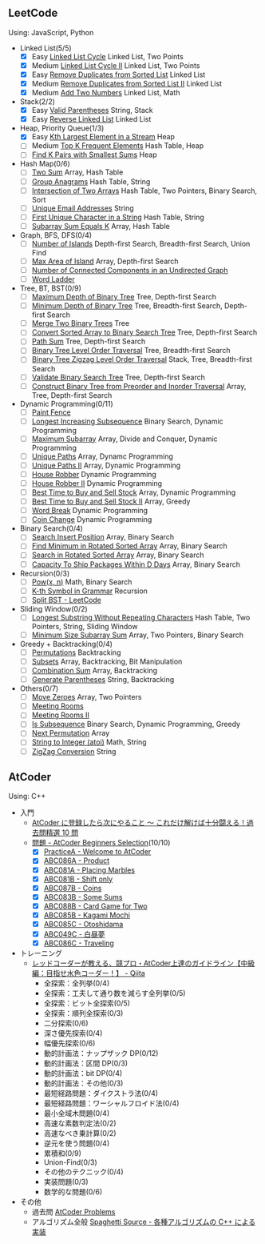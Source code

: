 ## LeetCode

Using: JavaScript, Python

- Linked List(5/5)
  - [x] Easy [Linked List Cycle](https://leetcode.com/problems/linked-list-cycle/) Linked List, Two Points
  - [x] Medium [Linked List Cycle II](https://leetcode.com/problems/linked-list-cycle-ii/) Linked List, Two Points
  - [x] Easy [Remove Duplicates from Sorted List](https://leetcode.com/problems/remove-duplicates-from-sorted-list/) Linked List
  - [x] Medium [Remove Duplicates from Sorted List II](https://leetcode.com/problems/remove-duplicates-from-sorted-list-ii/) Linked List
  - [x] Medium [Add Two Numbers](https://leetcode.com/problems/add-two-numbers/) Linked List, Math
- Stack(2/2)
  - [x] Easy [Valid Parentheses](https://leetcode.com/problems/valid-parentheses/) String, Stack
  - [x] Easy [Reverse Linked List](https://leetcode.com/problems/reverse-linked-list/) Linked List
- Heap, Priority Queue(1/3)
  - [x] Easy [Kth Largest Element in a Stream](https://leetcode.com/problems/kth-largest-element-in-a-stream/) Heap
  - [ ] Medium [Top K Frequent Elements](https://leetcode.com/problems/top-k-frequent-elements/) Hash Table, Heap
  - [ ] [Find K Pairs with Smallest Sums](https://leetcode.com/problems/find-k-pairs-with-smallest-sums/) Heap
- Hash Map(0/6)
  - [ ] [Two Sum](https://leetcode.com/problems/two-sum/) Array, Hash Table
  - [ ] [Group Anagrams](https://leetcode.com/problems/group-anagrams/) Hash Table, String
  - [ ] [Intersection of Two Arrays](https://leetcode.com/problems/intersection-of-two-arrays/) Hash Table, Two Pointers, Binary Search, Sort
  - [ ] [Unique Email Addresses](https://leetcode.com/problems/unique-email-addresses/) String
  - [ ] [First Unique Character in a String](https://leetcode.com/problems/first-unique-character-in-a-string/) Hash Table, String
  - [ ] [Subarray Sum Equals K](https://leetcode.com/problems/subarray-sum-equals-k/) Array, Hash Table
- Graph, BFS, DFS(0/4)
  - [ ] [Number of Islands](https://leetcode.com/problems/number-of-islands/) Depth-first Search, Breadth-first Search, Union Find
  - [ ] [Max Area of Island](https://leetcode.com/problems/max-area-of-island/) Array, Depth-first Search
  - [ ] [Number of Connected Components in an Undirected Graph](https://leetcode.com/problems/number-of-connected-components-in-an-undirected-graph/)
  - [ ] [Word Ladder](https://leetcode.com/problems/word-ladder/)
- Tree, BT, BST(0/9)
  - [ ] [Maximum Depth of Binary Tree](https://leetcode.com/problems/maximum-depth-of-binary-tree/) Tree, Depth-first Search
  - [ ] [Minimum Depth of Binary Tree](https://leetcode.com/problems/minimum-depth-of-binary-tree/) Tree, Breadth-first Search, Depth-first Search
  - [ ] [Merge Two Binary Trees](https://leetcode.com/problems/merge-two-binary-trees/) Tree
  - [ ] [Convert Sorted Array to Binary Search Tree](https://leetcode.com/problems/convert-sorted-array-to-binary-search-tree/) Tree, Depth-first Search
  - [ ] [Path Sum](https://leetcode.com/problems/path-sum/) Tree, Depth-first Search
  - [ ] [Binary Tree Level Order Traversal](https://leetcode.com/problems/binary-tree-level-order-traversal/) Tree, Breadth-first Search
  - [ ] [Binary Tree Zigzag Level Order Traversal](https://leetcode.com/problems/binary-tree-zigzag-level-order-traversal/) Stack, Tree, Breadth-first Search
  - [ ] [Validate Binary Search Tree](https://leetcode.com/problems/validate-binary-search-tree/) Tree, Depth-first Search
  - [ ] [Construct Binary Tree from Preorder and Inorder Traversal](https://leetcode.com/problems/construct-binary-tree-from-preorder-and-inorder-traversal/) Array, Tree, Depth-first Search
- Dynamic Programming(0/11)
  - [ ] [Paint Fence](https://leetcode.com/problems/paint-fence/)
  - [ ] [Longest Increasing Subsequence](https://leetcode.com/problems/longest-increasing-subsequence/) Binary Search, Dynamic Programming
  - [ ] [Maximum Subarray](https://leetcode.com/problems/maximum-subarray/) Array, Divide and Conquer, Dynamic Programming
  - [ ] [Unique Paths](https://leetcode.com/problems/unique-paths/) Array, Dynamc Programming
  - [ ] [Unique Paths II](https://leetcode.com/problems/unique-paths-ii/) Array, Dynamic Programming
  - [ ] [House Robber](https://leetcode.com/problems/house-robber/) Dynamic Programming
  - [ ] [House Robber II](https://leetcode.com/problems/house-robber-ii/) Dynamic Programming
  - [ ] [Best Time to Buy and Sell Stock](https://leetcode.com/problems/best-time-to-buy-and-sell-stock/) Array, Dynamic Programming
  - [ ] [Best Time to Buy and Sell Stock II](https://leetcode.com/problems/best-time-to-buy-and-sell-stock-ii/) Array, Greedy
  - [ ] [Word Break](https://leetcode.com/problems/word-break/) Dynamic Programming
  - [ ] [Coin Change](https://leetcode.com/problems/coin-change/) Dynamic Programming
- Binary Search(0/4)
  - [ ] [Search Insert Position](https://leetcode.com/problems/search-insert-position/) Array, Binary Search
  - [ ] [Find Minimum in Rotated Sorted Array](https://leetcode.com/problems/find-minimum-in-rotated-sorted-array/) Array, Binary Search
  - [ ] [Search in Rotated Sorted Array](https://leetcode.com/problems/search-in-rotated-sorted-array/) Array, Binary Search
  - [ ] [Capacity To Ship Packages Within D Days](https://leetcode.com/problems/capacity-to-ship-packages-within-d-days/) Array, Binary Search
- Recursion(0/3)
  - [ ] [Pow(x, n)](https://leetcode.com/problems/powx-n/) Math, Binary Search
  - [ ] [K-th Symbol in Grammar](https://leetcode.com/problems/k-th-symbol-in-grammar/) Recursion
  - [ ] [Split BST - LeetCode](https://leetcode.com/problems/split-bst/)
- Sliding Window(0/2)
  - [ ] [Longest Substring Without Repeating Characters](https://leetcode.com/problems/longest-substring-without-repeating-characters/) Hash Table, Two Pointers, String, Sliding Window
  - [ ] [Minimum Size Subarray Sum](https://leetcode.com/problems/minimum-size-subarray-sum/) Array, Two Pointers, Binary Search
- Greedy + Backtracking(0/4)
  - [ ] [Permutations](https://leetcode.com/problems/permutations/) Backtracking
  - [ ] [Subsets](https://leetcode.com/problems/subsets/) Array, Backtracking, Bit Manipulation
  - [ ] [Combination Sum](https://leetcode.com/problems/combination-sum/) Array, Backtracking
  - [ ] [Generate Parentheses](https://leetcode.com/problems/generate-parentheses/) String, Backtracking
- Others(0/7)
  - [ ] [Move Zeroes](https://leetcode.com/problems/move-zeroes/) Array, Two Pointers
  - [ ] [Meeting Rooms](https://leetcode.com/problems/meeting-rooms/)
  - [ ] [Meeting Rooms II](https://leetcode.com/problems/meeting-rooms-ii/)
  - [ ] [Is Subsequence](https://leetcode.com/problems/is-subsequence/) Binary Search, Dynamic Programming, Greedy
  - [ ] [Next Permutation](https://leetcode.com/problems/next-permutation/) Array
  - [ ] [String to Integer (atoi)](https://leetcode.com/problems/string-to-integer-atoi/) Math, String
  - [ ] [ZigZag Conversion](https://leetcode.com/problems/zigzag-conversion/) String

## AtCoder

Using: C++

- 入門
  - [AtCoder に登録したら次にやること ～ これだけ解けば十分闘える！過去問精選 10 問](https://qiita.com/drken/items/fd4e5e3630d0f5859067)
  - [問題 - AtCoder Beginners Selection](https://atcoder.jp/contests/abs/tasks)(10/10)
    - [x] [PracticeA - Welcome to AtCoder](https://atcoder.jp/contests/abs/tasks/practice_1)
    - [x] [ABC086A - Product](https://atcoder.jp/contests/abs/tasks/abc086_a)
    - [x] [ABC081A - Placing Marbles](https://atcoder.jp/contests/abs/tasks/abc081_a)
    - [x] [ABC081B - Shift only](https://atcoder.jp/contests/abs/tasks/abc081_b)
    - [x] [ABC087B - Coins](https://atcoder.jp/contests/abs/tasks/abc087_b)
    - [x] [ABC083B - Some Sums](https://atcoder.jp/contests/abs/tasks/abc083_b)
    - [x] [ABC088B - Card Game for Two](https://atcoder.jp/contests/abs/tasks/abc088_b)
    - [x] [ABC085B - Kagami Mochi](https://atcoder.jp/contests/abs/tasks/abc085_b)
    - [x] [ABC085C - Otoshidama](https://atcoder.jp/contests/abs/tasks/abc085_c)
    - [x] [ABC049C - 白昼夢](https://atcoder.jp/contests/abs/tasks/arc065_a)
    - [x] [ABC086C - Traveling](https://atcoder.jp/contests/abs/tasks/arc089_a)
- トレーニング
  - [レッドコーダーが教える、競プロ・AtCoder上達のガイドライン【中級編：目指せ水色コーダー！】 - Qiita](https://qiita.com/e869120/items/eb50fdaece12be418faa)
    - 全探索：全列挙(0/4)
    - 全探索：工夫して通り数を減らす全列挙(0/5)
    - 全探索：ビット全探索(0/5)
    - 全探索：順列全探索(0/3)
    - 二分探索(0/6)
    - 深さ優先探索(0/4)
    - 幅優先探索(0/6)
    - 動的計画法：ナップザック DP(0/12)
    - 動的計画法：区間 DP(0/3)
    - 動的計画法：bit DP(0/4)
    - 動的計画法：その他(0/3)
    - 最短経路問題：ダイクストラ法(0/4)
    - 最短経路問題：ワーシャルフロイド法(0/4)
    - 最小全域木問題(0/4)
    - 高速な素数判定法(0/2)
    - 高速なべき乗計算(0/2)
    - 逆元を使う問題(0/4)
    - 累積和(0/9)
    - Union-Find(0/3)
    - その他のテクニック(0/4)
    - 実装問題(0/3)
    - 数学的な問題(0/6)
- その他
  - 過去問 [AtCoder Problems](https://kenkoooo.com/atcoder/#/table/)
  - アルゴリズム全般 [Spaghetti Source - 各種アルゴリズムの C++ による実装](http://www.prefield.com/algorithm/)
